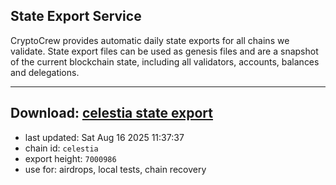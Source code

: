 ## State Export Service
CryptoCrew provides automatic daily state exports for all chains we validate. State export files can be used as genesis files and are a snapshot of the current blockchain state, including all validators, accounts, balances and delegations.

---
**Download: [celestia state export](https://dl-eu2.ccvalidators.com/SERVICE/celestia/celestia_export_7000986.json)**
---

- last updated: Sat Aug 16 2025 11:37:37
- chain id: `celestia`
- export height: `7000986`
- use for: airdrops, local tests, chain recovery

